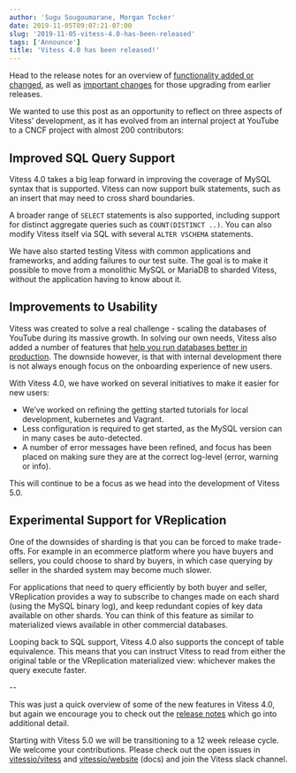 ```yaml
---
author: 'Sugu Sougoumarane, Morgan Tocker'
date: 2019-11-05T09:07:21-07:00
slug: '2019-11-05-vitess-4.0-has-been-released'
tags: ['Announce']
title: 'Vitess 4.0 has been released!'
---
```


Head to the release notes for an overview of [functionality added or changed](https://github.com/vitessio/vitess/releases), as well as [important changes](https://github.com/vitessio/vitess/releases) for those upgrading from earlier releases.

We wanted to use this post as an opportunity to reflect on three aspects of Vitess’ development, as it has evolved from an internal project at YouTube to a CNCF project with almost 200 contributors:

## Improved SQL Query Support

Vitess 4.0 takes a big leap forward in improving the coverage of MySQL syntax that is supported. Vitess can now support bulk statements, such as an insert that may need to cross shard boundaries.

A broader range of `SELECT` statements is also supported, including support for distinct aggregate queries such as `COUNT(DISTINCT ..)`. You can also modify Vitess itself via SQL with several `ALTER VSCHEMA` statements.

We have also started testing Vitess with common applications and frameworks, and adding failures to our test suite. The goal is to make it possible to move from a monolithic MySQL or MariaDB to sharded Vitess, without the application having to know about it.

## Improvements to Usability

Vitess was created to solve a real challenge - scaling the databases of YouTube during its massive growth. In solving our own needs, Vitess also added a number of features that [help you run databases better in production](https://vitess.io/blog/2019-06-17-unsharded-vitess-benefits/). The downside however, is that with internal development there is not always enough focus on the onboarding experience of new users.

With Vitess 4.0, we have worked on several initiatives to make it easier for new users:
* We’ve worked on refining the getting started tutorials for local development, kubernetes and Vagrant.
* Less configuration is required to get started, as the MySQL version can in many cases be auto-detected.
* A number of error messages have been refined, and focus has been placed on making sure they are at the correct log-level (error, warning or info).

This will continue to be a focus as we head into the development of Vitess 5.0.

## Experimental Support for VReplication

One of the downsides of sharding is that you can be forced to make trade-offs. For example in an ecommerce platform where you have buyers and sellers, you could choose to shard by buyers, in which case querying by seller in the sharded system may become much slower.

For applications that need to query efficiently by both buyer and seller, VReplication provides a way to subscribe to changes made on each shard (using the MySQL binary log), and keep redundant copies of key data available on other shards. You can think of this feature as similar to materialized views available in other commercial databases.

Looping back to SQL support, Vitess 4.0 also supports the concept of table equivalence. This means that you can instruct Vitess to read from either the original table or the VReplication materialized view: whichever makes the query execute faster.

--

This was just a quick overview of some of the new features in Vitess 4.0, but again we encourage you to check out the [release notes](https://github.com/vitessio/vitess/releases) which go into additional detail.

Starting with Vitess 5.0 we will be transitioning to a 12 week release cycle. We welcome your contributions. Please check out the open issues in [vitessio/vitess](https://github.com/vitessio/vitess/issues) and [vitessio/website](https://github.com/vitessio/website/issues) (docs) and join the Vitess slack channel.
